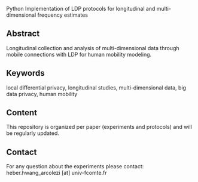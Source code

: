 Python Implementation of LDP protocols for longitudinal and multi-dimensional frequency estimates

## Abstract
Longitudinal collection and analysis of multi-dimensional data through mobile connections with LDP for human mobility modeling.

## Keywords
local differential privacy, longitudinal studies, multi-dimensional data, big data privacy, human mobility

## Content
This repository is organized per paper (experiments and protocols) and will be regularly updated.

## Contact
For any question about the experiments please contact: heber.hwang_arcolezi [at] univ-fcomte.fr
